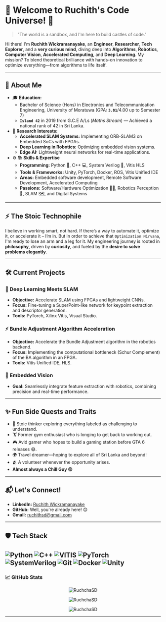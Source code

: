 # 🌌 Welcome to Ruchith's Code Universe! 🚀

<!-- TODO - change the quote -->
> "The world is a sandbox, and I'm here to build castles of code." 

Hi there! I'm **Ruchith Wickramanayake**, an **Engineer**, **Researcher**, **Tech Explorer**, and a **very curious mind**, diving deep into **Algorithms**, **Robotics**, **Computer Vision**, **Accelerated Computing**, and **Deep Learning**. My mission? To blend theoretical brilliance with hands-on innovation to optimize everything—from algorithms to life itself.

---

## 🧠 About Me
- 🎓 **Education:** 
    - Bachelor of Science (Hons) in Electronics and Telecommunication Engineering, University of Moratuwa (GPA: **`3.81`**/4.00 up to Semester 7)
    - **`Island 42`** in 2019 from G.C.E A/Ls (*Maths Stream*) — Achieved a national rank of 42 in Sri Lanka.
- 🔭 **Research Interests:** 
  - **Accelerated SLAM Systems:** Implementing ORB-SLAM3 on Embedded SoCs with FPGAs.
  - **Deep Learning in Robotics:** Optimizing embedded vision systems.
  - **Edge AI:** Lightweight neural networks for real-time applications.
- ⚙️ 📚 **Skills & Expertise**
  - **Programming:** Python 🐍, C++ 💻, System Verilog 🤖, Vitis HLS  
  - **Tools & Frameworks:** Unity, PyTorch, Docker, ROS, Vitis Unified IDE
  - **Areas:** Embedded software development, Remote Software Development, Accelerated Computing
  - **Passions:** Software/Hardware Optimization 🦸‍♂️, Robotics Perception 🤖, SLAM 🗺️, and Digital Systems

---
## ⚡ The Stoic Technophile
I believe in working smart, not hard. If there’s a way to automate it, optimize it, or accelerate it – I’m in. But in order to achieve that `Optimization Nirvana`, I'm ready to lose an arm and a leg for it. My engineering journey is rooted in **philosophy**, driven by **curiosity**, and fueled by the **desire to solve problems elegantly**.  

---

## 🛠️ Current Projects
### 🌟 **Deep Learning Meets SLAM**
- **Objective:** Accelerate SLAM using FPGAs and lightweight CNNs.
- **Focus:** Fine-tuning a SuperPoint-like network for keypoint extraction and descriptor generation.
- **Tools:** PyTorch, Xilinx Vitis, Visual Studio.

### ⚡ **Bundle Adjustment Algorithm Acceleration**
- **Objective:** Accelerate the Bundle Adjustment algorithm in the robotics backend. 
- **Focus:** Implementing the computational bottleneck (Schur Complement) of the BA algorithm in an FPGA.
- **Tools:** Vitis Unified IDE, HLS.

### 🤖 **Embedded Vision**
- **Goal:** Seamlessly integrate feature extraction with robotics, combining precision and real-time performance.

---

## ✨ Fun Side Quests and Traits
- 🧘 Stoic thinker exploring everything labeled as challenging to understand.
- 🏋️ Former gym enthusiast who is longing to get back to working out.
- 🎮 Avid gamer who hopes to build a gaming station before GTA 6 releases 😅.
- 🌍 Travel dreamer—hoping to explore all of Sri Lanka and beyond!
- 🫂 A volunteer whenever the opportunity arises.
- **Almost always a Chill Guy 😜**

---

## 📬 Let's Connect!
- **LinkedIn:** [Ruchith Wickramanayake](https://linkedin.com/in/ruchith-sandeepa-738a801bb)
- **GitHub:** Well, you're already here! 😊
- **Gmail:** ruchithsd@gmail.com

---

## 🛡️ Tech Stack
![Python](https://img.shields.io/badge/-Python-3776AB?style=for-the-badge&logo=python&logoColor=white)
![C++](https://img.shields.io/badge/-C++-00599C?style=for-the-badge&logo=cplusplus&logoColor=white)
![VITIS](https://img.shields.io/badge/-Vitis-217346?style=for-the-badge&logo=xilinx&logoColor=white)
![PyTorch](https://img.shields.io/badge/-PyTorch-EE4C2C?style=for-the-badge&logo=pytorch&logoColor=white)
![SystemVerilog](https://img.shields.io/badge/-SystemVerilog-023430?style=for-the-badge&logoColor=white)
![Git](https://img.shields.io/badge/-Git-F05032?style=for-the-badge&logo=git&logoColor=white)
![Docker](https://img.shields.io/badge/-Docker-2496ED?style=for-the-badge&logo=docker&logoColor=white)
![Unity](https://img.shields.io/badge/-Unity-000000?style=for-the-badge&logo=unity&logoColor=white)
---

### 📈 GitHub Stats
<!-- ![Ruchith's GitHub Stats](https://github-readme-stats.vercel.app/api?username=RuchchaSD&show_icons=true&theme=radical)
![Ruchith's GitHub Stats](https://github-readme-stats.vercel.app/api?username=RuchchaSD&show_icons=true&theme=radical)
![Ruchith's GitHub Stats](https://github-readme-stats.vercel.app/api?username=RuchchaSD&show_icons=true&theme=radical) -->
<div align="center">
  <p>
    <img align="center" src="https://github-readme-stats.vercel.app/api?username=RuchchaSD&theme=tokyonight&show_icons=true&locale=en" alt="RuchchaSD" />
  </p>
  
  <p>
    <img align="center" src="https://github-readme-streak-stats.herokuapp.com/?user=RuchchaSD&theme=tokyonight&" alt="RuchchaSD" />
  </p>
  
  <p>
    <img align="center" src="https://github-readme-stats.vercel.app/api?username=RuchchaSD&show_icons=true&theme=tokyonight" alt="RuchchaSD" />
  </p>
</div>

---